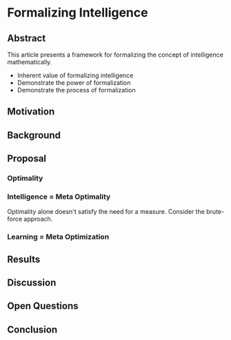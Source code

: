 # Formalizing Intelligence
## Abstract
This article presents a framework for formalizing the concept of intelligence mathematically. 
- Inherent value of formalizing intelligence 
- Demonstrate the power of formalization
- Demonstrate the process of formalization

## Motivation

## Background

## Proposal

### Optimality

### Intelligence = Meta Optimality
Optimality alone doesn't satisfy the need for a measure. Consider the brute-force approach.

### Learning = Meta Optimization

## Results 

## Discussion 

## Open Questions 

## Conclusion 
